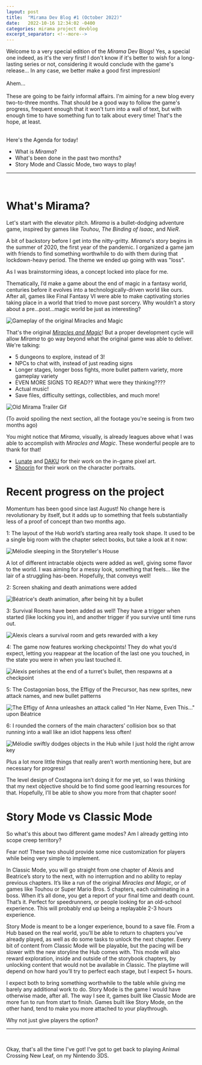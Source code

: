 ```yaml
---
layout: post
title:  "Mirama Dev Blog #1 (October 2022)"
date:   2022-10-16 12:34:02 -0400
categories: mirama project devblog
excerpt_separator: <!--more-->
---
```


Welcome to a very special edition of the *Mirama* Dev Blogs! Yes, a special one indeed, as it's the very first! I don't know if it's better to wish for a long-lasting series or not, considering it would conclude with the game's release... In any case, we better make a good first impression!<br>
<br>
Ahem...<br>
<br>
These are going to be fairly informal affairs. I'm aiming for a new blog every two-to-three months. That should be a good way to follow the game's progress, frequent enough that it won't turn into a wall of text, but with enough time to have something fun to talk about every time! That's the hope, at least.
<!--more-->
<br>
Here's the Agenda for today!<br>

* What is *Mirama*?<br>
* What's been done in the past two months?<br>
* Story Mode and Classic Mode, two ways to play!<br>
<hr>
<br>

# What's Mirama?

Let's start with the elevator pitch. *Mirama* is a bullet-dodging adventure game, inspired by games like *Touhou*, *The Binding of Isaac*, and *NieR*.

A bit of backstory before I get into the nitty-gritty. *Mirama*'s story begins in the summer of 2020, the first year of the pandemic. I organized a game jam with friends to find something worthwhile to do with them during that lockdown-heavy period. The theme we ended up going with was "loss".

As I was brainstorming ideas, a concept locked into place for me.

Thematically, I’d make a game about the end of magic in a fantasy world, centuries before it evolves into a technologically-driven world like ours. After all, games like Final Fantasy VI were able to make captivating stories taking place in a world that tried to move past sorcery. Why wouldn’t a story about a pre...post...magic world be just as interesting?

![Gameplay of the original Miracles and Magic](/images/mirama/202210/theog.gif)

That's the original [*Miracles and Magic*](https://www.lexaloffle.com/bbs/?tid=39296)! But a proper development cycle will allow *Mirama* to go way beyond what the original game was able to deliver. We're talking:

* 5 dungeons to explore, instead of 3!
* NPCs to chat with, instead of just reading signs
* Longer stages, longer boss fights, more bullet pattern variety, more gameplay variety
* EVEN MORE SIGNS TO READ?? What were they thinking????
* Actual music!
* Save files, difficulty settings, collectibles, and much more!

![Old Mirama Trailer Gif](/images/mirama/202210/trailer3.gif)

(To avoid spoiling the next section, all the footage you're seeing is from two months ago)

You might notice that *Mirama*, visually, is already leagues above what I was able to accomplish with *Miracles and Magic*. These wonderful people are to thank for that!<br>
* [Lunate](https://twitter.com/lunoito) and [DAKU](https://twitter.com/fiopico) for their work on the in-game pixel art.
* [Shoorin](https://twitter.com/shoorinou) for their work on the character portraits.

# Recent progress on the project

Momentum has been good since last August! No change here is revolutionary by itself, but it adds up to something that feels substantially less of a proof of concept than two months ago.

1: The layout of the Hub world’s starting area really took shape. It used to be a single big room with the chapter select books, but take a look at it now:

![Mélodie sleeping in the Storyteller's House](/images/mirama/202210/house.gif)

A lot of different intractable objects were added as well, giving some flavor to the world. I was aiming for a messy look, something that feels... like the lair of a struggling has-been. Hopefully, that conveys well!

2: Screen shaking and death animations were added

![Béatrice's death animation, after being hit by a bullet](/images/mirama/202210/shaky3.gif)

3: Survival Rooms have been added as well! They have a trigger when started (like locking you in), and another trigger if you survive until time runs out.

![Alexis clears a survival room and gets rewarded with a key](/images/mirama/202210/survival.gif)

4: The game now features working checkpoints! They do what you’d expect, letting you reappear at the location of the last one you touched, in the state you were in when you last touched it.

![Alexis perishes at the end of a turret's bullet, then respawns at a checkpoint](/images/mirama/202210/checkpoint.gif)

5: The Costagonian boss, the Effigy of the Precursor, has new sprites, new attack names, and new bullet patterns

![The Effigy of Anna unleashes an attack called "In Her Name, Even This..." upon Béatrice](/images/mirama/202210/effigybullets.gif)

6: I rounded the corners of the main characters’ collision box so that running into a wall like an idiot happens less often!

![Mélodie swiftly dodges objects in the Hub while I just hold the right arrow key](/images/mirama/202210/ROUNDS.gif)

Plus a lot more little things that really aren’t worth mentioning here, but are necessary for progress!

The level design of Costagona isn’t doing it for me yet, so I was thinking that my next objective should be to find some good learning resources for that. Hopefully, I’ll be able to show you more from that chapter soon!

# Story Mode vs Classic Mode

So what's this about two different game modes? Am I already getting into scope creep territory?

Fear not! These two should provide some nice customization for players while being very simple to implement.

In Classic Mode, you will go straight from one chapter of Alexis and Beatrice’s story to the next, with no interruption and no ability to replay previous chapters. It’s like a run of the original *Miracles and Magic*, or of games like Touhou or Super Mario Bros. 5 chapters, each culminating in a boss. When it’s all done, you get a report of your final time and death count. That’s it. Perfect for speedrunners, or people looking for an old-school experience. This will probably end up being a replayable 2-3 hours experience.

Story Mode is meant to be a longer experience, bound to a save file. From a Hub based on the real world, you’ll be able to return to chapters you’ve already played, as well as do some tasks to unlock the next chapter. Every bit of content from Classic Mode will be playable, but the pacing will be slower with the new storyline the Hub comes with. This mode will also reward exploration, inside and outside of the storybook chapters, by unlocking content that would not be available in Classic. The playtime will depend on how hard you’ll try to perfect each stage, but I expect 5+ hours.

I expect both to bring something worthwhile to the table while giving me barely any additional work to do. Story Mode is the game I would have otherwise made, after all. The way I see it, games built like Classic Mode are more fun to run from start to finish. Games built like Story Mode, on the other hand, tend to make you more attached to your playthrough.<br>

Why not just give players the option?<br>
<hr>
<br>

Okay, that's all the time I've got! I've got to get back to playing Animal Crossing New Leaf, on my Nintendo 3DS.